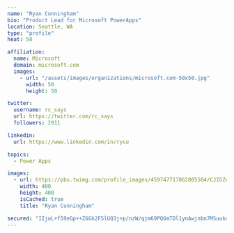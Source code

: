 ```yaml
---
name: "Ryan Cunningham"
bio: "Product Lead for Microsoft PowerApps"
location: Seattle, WA
type: "profile"
heat: 58

affiliation:
  name: Microsoft
  domain: microsoft.com
  images:
    - url: "/assets/images/organizations/microsoft.com-50x50.jpg"
      width: 50
      height: 50

twitter:
  username: rc_says
  url: https://twitter.com/rc_says
  followers: 2911

linkedin:
  url: https://www.linkedin.com/in/rycu

topics:
  - Power Apps

images:
  - url: https://pbs.twimg.com/profile_images/459747717862805504/CJIGZejd_400x400.png
    width: 400
    height: 400
    isCached: true
    title: "Ryan Cunningham"

secured: "IIjuL+f59eGp++Z6Gk2F5lUQ3j+p/nzW/qjm69PQ6mTDl1ynAwjnbn7MSuukdxhThSBkY/LmztR17b50nxCSRponl/qyohWIdZVohdKgdtOJpxw7yjxJ5IJRESKL2HOVVdhz7oPxwkgxSvjORv7gIM+smYxhWdB6dy7+V1f2TpBZmmeg2zj/cAjxZYka6wGL74vDWtoYJ4z75FU144OigMNZA5M0CgztvikCXG5wDlTcWlOkTVbHQQ8aYwnUWGp0q0w+P6HXiCHrkXZKIwkvH/LnUHNHh9RATctq55nLpFXm7H50RyoeX7w+0v11Aj8LxG6ekeazi80qe6Y1PLLTRBMhQ+DRVGHivO17OK5L0PNiEuDYTDTvD3G7D4nI8MYG3oIIqIn3G8qYCW2PVwuImgwOlXOQPcT13Hr5rvCF5zI=;oIFLikF5DCwMb6/njRPMHg=="
---
```


